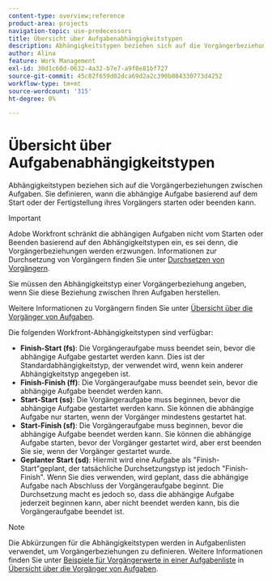 ```yaml
---
content-type: overview;reference
product-area: projects
navigation-topic: use-predecessors
title: Übersicht über Aufgabenabhängigkeitstypen
description: Abhängigkeitstypen beziehen sich auf die Vorgängerbeziehungen zwischen Aufgaben. Sie definieren, wann die abhängige Aufgabe basierend auf dem Start oder der Fertigstellung ihres Vorgängers starten oder beenden kann.
author: Alina
feature: Work Management
exl-id: 30d1c60d-0632-4a32-b7e7-a9f8e81bf727
source-git-commit: 45c82f659d02dca69d2a2c390b084330773d4252
workflow-type: tm+mt
source-wordcount: '315'
ht-degree: 0%

---
```


# Übersicht über Aufgabenabhängigkeitstypen

Abhängigkeitstypen beziehen sich auf die Vorgängerbeziehungen zwischen Aufgaben. Sie definieren, wann die abhängige Aufgabe basierend auf dem Start oder der Fertigstellung ihres Vorgängers starten oder beenden kann.

>[!IMPORTANT]
>
>Adobe Workfront schränkt die abhängigen Aufgaben nicht vom Starten oder Beenden basierend auf den Abhängigkeitstypen ein, es sei denn, die Vorgängerbeziehungen werden erzwungen. Informationen zur Durchsetzung von Vorgängern finden Sie unter [Durchsetzen von Vorgängern](../../../manage-work/tasks/use-prdcssrs/enforced-predecessors.md).

Sie müssen den Abhängigkeitstyp einer Vorgängerbeziehung angeben, wenn Sie diese Beziehung zwischen Ihren Aufgaben herstellen.

Weitere Informationen zu Vorgängern finden Sie unter [Übersicht über die Vorgänger von Aufgaben](../../../manage-work/tasks/use-prdcssrs/predecessors-overview.md).

Die folgenden Workfront-Abhängigkeitstypen sind verfügbar:

* **Finish-Start (fs)**: Die Vorgängeraufgabe muss beendet sein, bevor die abhängige Aufgabe gestartet werden kann. Dies ist der Standardabhängigkeitstyp, der verwendet wird, wenn kein anderer Abhängigkeitstyp angegeben ist.
* **Finish-Finish (ff)**: Die Vorgängeraufgabe muss beendet sein, bevor die abhängige Aufgabe beendet werden kann.
* **Start-Start (ss)**: Die Vorgängeraufgabe muss beginnen, bevor die abhängige Aufgabe gestartet werden kann. Sie können die abhängige Aufgabe nur starten, wenn der Vorgänger mindestens gestartet hat.
* **Start-Finish (sf)**: Die Vorgängeraufgabe muss beginnen, bevor die abhängige Aufgabe beendet werden kann. Sie können die abhängige Aufgabe starten, bevor der Vorgänger gestartet wird, aber erst beenden Sie sie, wenn der Vorgänger gestartet wurde.
* **Geplanter Start (sd)**: Hiermit wird eine Aufgabe als &quot;Finish-Start&quot;geplant, der tatsächliche Durchsetzungstyp ist jedoch &quot;Finish-Finish&quot;. Wenn Sie dies verwenden, wird geplant, dass die abhängige Aufgabe nach Abschluss der Vorgängeraufgabe beginnt. Die Durchsetzung macht es jedoch so, dass die abhängige Aufgabe jederzeit beginnen kann, aber nicht beendet werden kann, bis die Vorgängeraufgabe beendet ist.

>[!NOTE]
>
>Die Abkürzungen für die Abhängigkeitstypen werden in Aufgabenlisten verwendet, um Vorgängerbeziehungen zu definieren. Weitere Informationen finden Sie unter [Beispiele für Vorgängerwerte in einer Aufgabenliste](/help/quicksilver/manage-work/tasks/use-prdcssrs/predecessors-overview.md#examples-of-predecessor-values-in-a-task-list) in [Übersicht über die Vorgänger von Aufgaben](/help/quicksilver/manage-work/tasks/use-prdcssrs/predecessors-overview.md).

